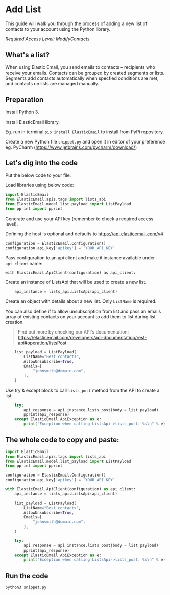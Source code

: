 # Add List

This guide will walk you through the process of adding a new list of contacts to your account using the Python library. 

*Required Access Level: ModifyContacts*

## What's a list?
When using Elastic Email, you send emails to contacts – recipients who receive your emails. Contacts can be grouped by created segments or lists. Segments add contacts automatically when specfied conditions are met, and contacts on lists are managed manually.

## Preparation
Install Python 3.

Install ElasticEmail library.

Eg. run in terminal `pip install ElasticEmail` to install from PyPi repository.

Create a new Python file `snippet.py` and open it in editor of your preference eg. PyCharm (https://www.jetbrains.com/pycharm/download/)

## Let's dig into the code

Put the below code to your file.

Load libraries using below code:

```python
import ElasticEmail
from ElasticEmail.apis.tags import lists_api
from ElasticEmail.model.list_payload import ListPayload
from pprint import pprint
```

Generate and use your API key (remember to check a required access level).

Defining the host is optional and defaults to https://api.elasticemail.com/v4

```python
configuration = ElasticEmail.Configuration()
configuration.api_key['apikey'] = 'YOUR_API_KEY'
```

Pass configuration to an api client and make it instance available under `api_client` name:
```
with ElasticEmail.ApiClient(configuration) as api_client:
```

Create an instance of ListsApi that will be used to create a new list.

```python
    api_instance = lists_api.ListsApi(api_client)
```

Create an object with details about a new list. Only `ListName` is required. 

You can also define if to allow unsubscription from list and pass an emails array of existing contacts on your account to add them to list during list creation. 

> Find out more by checking our API's documentation: https://elasticemail.com/developers/api-documentation/rest-api#operation/listsPost


```python
    list_payload = ListPayload(
        ListName="Best contacts",
        AllowUnsubscribe=True,
        Emails=[
            "johnsmith@domain.com",
        ],
    )
```

Use try & except block to call `lists_post` method from the API to create a list: 

```python
    try:
        api_response = api_instance.lists_post(body = list_payload)
        pprint(api_response)
    except ElasticEmail.ApiException as e:
        print("Exception when calling ListsApi->lists_post: %s\n" % e)
```


## The whole code to copy and paste:

```python
import ElasticEmail
from ElasticEmail.apis.tags import lists_api
from ElasticEmail.model.list_payload import ListPayload
from pprint import pprint

configuration = ElasticEmail.Configuration()
configuration.api_key['apikey'] = 'YOUR_API_KEY'

with ElasticEmail.ApiClient(configuration) as api_client:
    api_instance = lists_api.ListsApi(api_client)

    list_payload = ListPayload(
        ListName="Best contacts",
        AllowUnsubscribe=True,
        Emails=[
            "johnsmith@domain.com",
        ],
    )

    try:
        api_response = api_instance.lists_post(body = list_payload)
        pprint(api_response)
    except ElasticEmail.ApiException as e:
        print("Exception when calling ListsApi->lists_post: %s\n" % e)
```

## Run the code
```
python3 snippet.py
```
